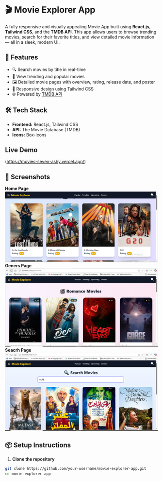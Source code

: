 # 🎬 Movie Explorer App

A fully responsive and visually appealing Movie App built using **React.js**, **Tailwind CSS**, and the **TMDB API**. This app allows users to browse trending movies, search for their favorite titles, and view detailed movie information — all in a sleek, modern UI.

## 🚀 Features

- 🔍 Search movies by title in real-time
- 🌟 View trending and popular movies
- 🖼️ Detailed movie pages with overview, rating, release date, and poster
- 🎨 Responsive design using Tailwind CSS
- 🌐 Powered by [TMDB API](https://www.themoviedb.org/documentation/api)

## 🛠️ Tech Stack

- **Frontend:** React.js, Tailwind CSS
- **API:** The Movie Database (TMDB)
- **Icons:** Box-icons
  
## Live Demo
(https://movies-seven-ashy.vercel.app/)

## 📸 Screenshots

<!-- Add images here -->
**Home Page**
![Home Page](./screenshots/screenshot_1.PNG)
**Geners Page**
![Home Page](./screenshots/screenshot_2.PNG)
**Seacrh Page**
![Seacrh Page](./screenshots/screenshot_3.PNG)

## 📦 Setup Instructions

1. **Clone the repository**

```bash
git clone https://github.com/your-username/movie-explorer-app.git
cd movie-explorer-app

